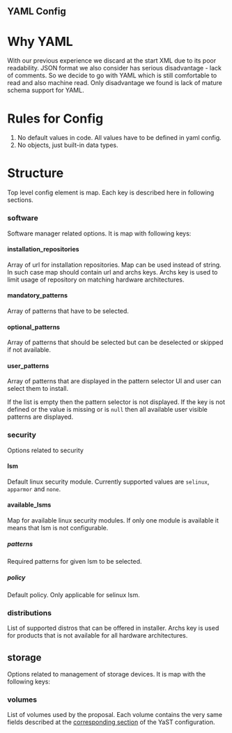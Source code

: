 YAML Config
-----------

Why YAML
========

With our previous experience we discard at the start XML due to its poor readability.
JSON format we also consider has serious disadvantage - lack of comments.
So we decide to go with YAML which is still comfortable to read and also machine read.
Only disadvantage we found is lack of mature schema support for YAML.

Rules for Config
================

1. No default values in code. All values have to be defined in yaml config.
2. No objects, just built-in data types.

Structure
=========

Top level config element is map. Each key is described here in following sections.

### software

Software manager related options. It is map with following keys:

#### installation\_repositories

Array of url for installation repositories. Map can be used instead of string.
In such case map should contain url and archs keys. Archs key is used to limit
usage of repository on matching hardware architectures.

#### mandatory\_patterns

Array of patterns that have to be selected.

#### optional\_patterns

Array of patterns that should be selected but can be deselected or skipped if not available.

#### user\_patterns

Array of patterns that are displayed in the pattern selector UI and user can
select them to install.

If the list is empty then the pattern selector is not displayed. If the key is
not defined or the value is missing or is `null` then all available user visible
patterns are displayed.

### security

Options related to security

#### lsm

Default linux security module. Currently supported values are `selinux`, `apparmor` and `none`.

#### available\_lsms

Map for available linux security modules. If only one module is
available it means that lsm is not configurable.

##### patterns

Required patterns for given lsm to be selected.

##### policy

Default policy. Only applicable for selinux lsm.


### distributions

List of supported distros that can be offered in installer. Archs key is used
for products that is not available for all hardware architectures.

## storage

Options related to management of storage devices. It is map with the following keys:

### volumes

List of volumes used by the proposal. Each volume contains the very same fields described at the
[corresponding section](https://github.com/yast/yast-installation/blob/master/doc/control-file.md#the-volumes-subsection)
of the YaST configuration.
